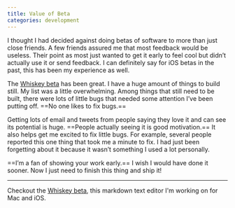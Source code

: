 ```yaml
---
title: Value of Beta
categories: development
---
```


I thought I had decided against doing betas of software to more than just close friends. A few friends assured me that most feedback would be useless. Their point as most just wanted to get it early to feel cool but didn’t actually use it or send feedback. I can definitely say for iOS betas in the past, this has been my experience as well.

The [Whiskey beta](http://usewhiskey.com) has been great. I have a huge amount of things to build still. My list was a little overwhelming. Among things that still need to be built, there were lots of little bugs that needed some attention I’ve been putting off. ==No one likes to fix bugs.==

Getting lots of email and tweets from people saying they love it and can see its potential is huge. ==People actually seeing it is good motivation.== It also helps get me excited to fix little bugs. For example, several people reported this one thing that took me a minute to fix. I had just been forgetting about it because it wasn’t something I used a lot personally.

==I’m a fan of showing your work early.== I wish I would have done it sooner. Now I just need to finish this thing and ship it!

---

Checkout the [Whiskey beta](http://usewhiskey.com), this markdown text editor I'm working on for Mac and iOS.
